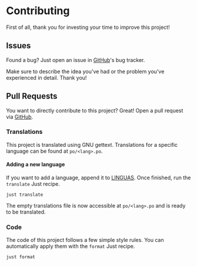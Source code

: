 # Contributing

First of all, thank you for investing your time to improve this project!

## Issues

Found a bug? Just open an issue in [GitHub](https://github.com/konstantintutsch/C-Adw/issues)'s bug tracker.

Make sure to describe the idea you've had or the problem you've experienced in detail. Thank you!

## Pull Requests

You want to directly contribute to this project? Great! Open a pull request via [GitHub](https://github.com/konstantintutsch/C-Adw).

### Translations

This project is translated using GNU gettext. Translations for a specific language can be found at `po/<lang>.po`.

#### Adding a new language

If you want to add a language, append it to [LINGUAS](po/LINGUAS). Once finished, run the `translate` Just recipe.

```
just translate
```

The empty translations file is now accessible at `po/<lang>.po` and is ready to be translated.

### Code

The code of this project follows a few simple style rules. You can automatically apply them with the `format` Just recipe.

```
just format
```
